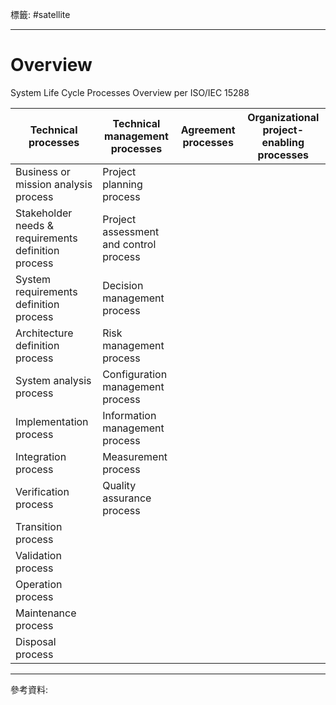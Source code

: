 標籤: #satellite 

---

# Overview

System Life Cycle Processes Overview per ISO/IEC 15288

| Technical processes                                 | Technical management processes         | Agreement processes | Organizational project-enabling processes |
| --------------------------------------------------- | -------------------------------------- | ------------------- | ----------------------------------------- |
| Business or mission analysis process                | Project planning process               |                     |                                           |
| Stakeholder needs & requirements definition process | Project assessment and control process |                     |                                           |
| System requirements definition process              | Decision management process            |                     |                                           |
| Architecture definition process                     | Risk management process                |                     |                                           |
| System analysis process                             | Configuration management process       |                     |                                           |
| Implementation process                              | Information management process         |                     |                                           |
| Integration process                                 | Measurement process                    |                     |                                           |
| Verification process                                | Quality assurance process              |                     |                                           |
| Transition process                                  |                                        |                     |                                           |
| Validation process                                  |                                        |                     |                                           |
| Operation process                                   |                                        |                     |                                           |
| Maintenance process                                 |                                        |                     |                                           |
| Disposal process                                    |                                        |                     |                                           |

---

參考資料:

[]()